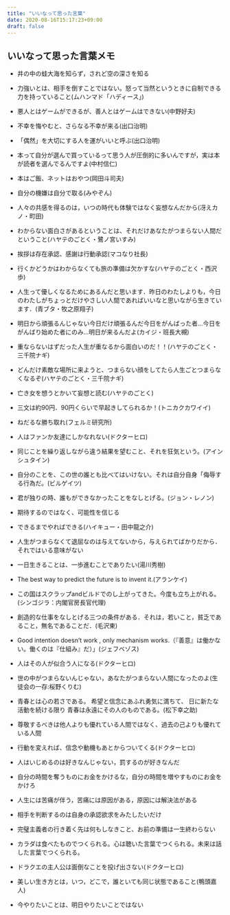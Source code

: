 ```yaml
---
title: "いいなって思った言葉"
date: 2020-08-16T15:17:23+09:00
draft: false
---
```

<!--more-->
## いいなって思った言葉メモ
- 井の中の蛙大海を知らず，されど空の深さを知る

- 力強いとは、相手を倒すことではない。怒って当然というときに自制できる力を持っていること(ムハンマド「ハディース」)
- 悪人とはゲームができるが、善人とはゲームはできない(中野好夫)
- 不幸を悔やむと、さらなる不幸が来る(出口治明)

- 「偶然」を大切にする人を運がいいと呼ぶ(出口治明)

- 本って自分が選んで買っているって思う人が圧倒的に多いんですが，実は本が読者を選んでるんですよ(中村信仁)

- 本はご飯、ネットはおやつ(岡田斗司夫)

- 自分の機嫌は自分で取る(みやぞん)

- 人々の共感を得るのは，いつの時代も体験ではなく妄想なんだから(冴えカノ・町田)

- わからない面白さがあるということは、それだけあなたがつまらない人間だということ(ハヤテのごとく・鷺ノ宮いすみ)

- 挨拶は存在承認、感謝は行動承認(マコなり社長)

- 行くかどうかはわからなくても旅の準備は欠かすな(ハヤテのごとく・西沢歩)

- 人生って優しくなるためにあるんだと思います．昨日のわたしよりも，今日のわたしがちょっとだけやさしい人間であればいいなと思いながら生きています．(青ブタ・牧之原翔子)

- 明日から頑張るんじゃない今日だけ頑張るんだ今日をがんばった者…今日をがんばり始めた者にのみ…明日が来るんだよ(カイジ・班長大槻)
  
- 重ならないはずだった人生が重なるから面白いのだ！！(ハヤテのごとく・三千院ナギ)

- どんだけ素敵な場所に来ようと、つまらない顔をしてたら人生ごとつまらなくなるぞ(ハヤテのごとく・三千院ナギ)

- 亡き女を想うとかいて妄想と読む(ハヤテのごとく)

- 三文は約90円．90円くらいで早起きしてられるか！(トニカクカワイイ)

- ねだるな勝ち取れ(フェルミ研究所)

- 人はファンか友達にしかなれない(ドクターヒロ)

- 同じことを繰り返しながら違う結果を望むこと、それを狂気という。(アインシュタイン)

- 自分のことを、この世の誰とも比べてはいけない。それは自分自身「侮辱する行為だ。(ビルゲイツ)

- 君が独りの時、誰もができなかったことをなしとげる。(ジョン・レノン)

- 期待するのではなく、可能性を信じる

- できるまでやればできる(ハイキュー・田中龍之介)

- 人生がつまらなくて退屈なのは与えてないから，与えられてばかりだから．それではいる意味がない

- 一日生きることは、一歩進むことでありたい(湯川秀樹)

- The best way to predict the future is to invent it.(アランケイ)

- この国はスクラップandビルドでのし上がってきた。今度も立ち上がれる。(シンゴジラ：内閣官房長官代理)

- 創造的な仕事をなしとげる三つの条件がある．それは，若いこと，貧乏であること，無名であることだ．(毛沢東)

- Good intention doesn’t work , only mechanism works.（『善意』は働かない。働くのは『仕組み』だ）」(ジェフベゾス)

- 人はその人が似合う人になる(ドクターヒロ)

- 世の中がつまらないんじゃない，あなたがつまらない人間になったのよ(生徒会の一存:桜野くりむ)

- 青春とは心の若さである。 希望と信念にあふれ勇気に満ちて、 日に新たな活動を続ける限り 青春は永遠にその人のものである。(松下幸之助)

- 尊敬するべきは他人よりも優れている人間ではなく、過去の己よりも優れている人間

- 行動を変えれば、信念や動機もあとからついてくる(ドクターヒロ)

- 人はいじめるのは好きなんじゃない，罰するのが好きなんだ

- 自分の時間を奪うものにお金をかけるな，自分の時間を増やすものにお金をかけろ

- 人生には苦痛が伴う，苦痛には原因がある，原因には解決法がある

- 相手を判断するのは自身の承認欲求をみたしたいだけ

- 完璧主義者の行き着く先は何もしなきこと、お前の準備は一生終わらない

- カラダは食べたものでつくられる。心は聴いた言葉でつくられる。未来は話した言葉でつくられる。

- ドラクエの主人公は面倒なことを投げ出さない(ドクターヒロ)

- 美しい生き方とは，いつ，どこで，誰といても同じ状態であること(鴨頭嘉人)

- 今やりたいことは、明日やりたいことではない